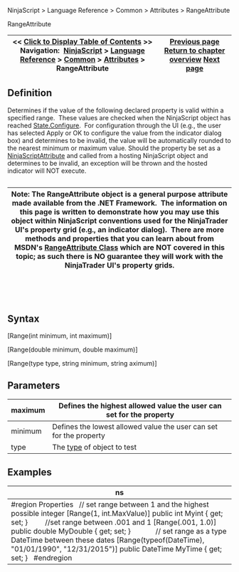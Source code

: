 ﻿


NinjaScript \> Language Reference \> Common \> Attributes \> RangeAttribute






















RangeAttribute







| \<\< [Click to Display Table of Contents](rangeattribute.md) \>\> **Navigation:**     [NinjaScript](ninjascript-1.md) \> [Language Reference](language_reference_wip-1.md) \> [Common](common-1.md) \> [Attributes](attributes-1.md) \> RangeAttribute | [Previous page](ninjascriptpropertyattribute-1.md) [Return to chapter overview](attributes-1.md) [Next page](typeconverterattribute-1.md) |
| --- | --- |











## Definition


Determines if the value of the following declared property is valid within a specified range.  These values are checked when the NinjaScript object has reached [State.Configure](state-1.md).  For configuration through the UI (e.g., the user has selected Apply or OK to configure the value from the indicator dialog box) and determines to be invalid, the value will be automatically rounded to the nearest minimum or maximum value. Should the property be set as a [NinjaScriptAttribute](ninjascriptpropertyattribute-1.md) and called from a hosting NinjaScript object and determines to be invalid, an exception will be thrown and the hosted indicator will NOT execute.


## 




| Note: The RangeAttribute object is a general purpose attribute made available from the .NET Framework.  The information on this page is written to demonstrate how you may use this object within NinjaScript conventions used for the NinjaTrader UI's property grid (e.g., an indicator dialog).  There are more methods and properties that you can learn about from MSDN's [RangeAttribute Class](https://msdn.microsoft.com/en-us/library/system.componentmodel.dataannotations.rangeattribute(v=vs.110).aspx) which are NOT covered in this topic; as such there is NO guarantee they will work with the NinjaTrader UI's property grids. |
| --- |



 


 


## Syntax


\[Range(int minimum, int maximum)]  

\[Range(double minimum, double maximum)]  

\[Range(type type, string minimum, string aximum)]


## 


## Parameters




| maximum | Defines the highest allowed value the user can set for the property |
| --- | --- |
| minimum | Defines the lowest allowed value the user can set for the property |
| type | The [type](https://msdn.microsoft.com/en-us/library/system.type(v=vs.110).aspx) of object to test |



## 


## 


## Examples




| ns |
| --- |
| \#region Properties   // set range between 1 and the highest possible integer \[Range(1, int.MaxValue)] public int Myint { get; set; }         //set range between .001 and 1 \[Range(.001, 1\.0)] public double MyDouble { get; set; }              // set range as a type DateTime between these dates \[Range(typeof(DateTime), "01/01/1990", "12/31/2015")] public DateTime MyTime { get; set; }   \#endregion |










